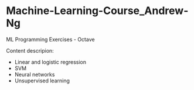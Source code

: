 Machine-Learning-Course_Andrew-Ng
=================================

ML Programming Exercises - Octave

Content descripion:

* Linear and logistic regression
* SVM
* Neural networks
* Unsupervised learning
